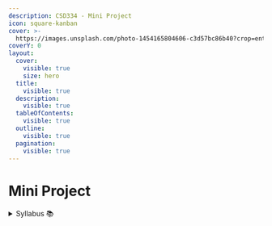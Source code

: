 ```yaml
---
description: CSD334 - Mini Project
icon: square-kanban
cover: >-
  https://images.unsplash.com/photo-1454165804606-c3d57bc86b40?crop=entropy&cs=srgb&fm=jpg&ixid=M3wxOTcwMjR8MHwxfHNlYXJjaHwyfHxwcm9qZWN0fGVufDB8fHx8MTczNTI3ODU0Nnww&ixlib=rb-4.0.3&q=85
coverY: 0
layout:
  cover:
    visible: true
    size: hero
  title:
    visible: true
  description:
    visible: true
  tableOfContents:
    visible: true
  outline:
    visible: true
  pagination:
    visible: true
---
```


# Mini Project

<details>

<summary>Syllabus 📚</summary>

[CSD334](https://drive.google.com/file/d/11qWo8DyxOZhKd2ekny80Eyy3-JlAd0bw/view?usp=drive_link) 👈

</details>
